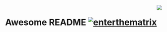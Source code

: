 <img src="icon.png" align="right" />

# Awesome README [![enterthematrix](https://cdn.rawgit.com/sindresorhus/awesome/d7305f38d29fed78fa85652e3a63e154dd8e8829/media/badge.svg)](https://github.com/enterthematrix)
